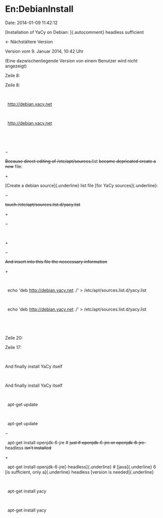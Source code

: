 En:DebianInstall
================

Date: 2014-01-09 11:42:12

[Installation of YaCy on Debian: ]{.autocomment} headless sufficient

← Nächstältere Version

Version vom 9. Januar 2014, 10:42 Uhr

(Eine dazwischenliegende Version von einem Benutzer wird nicht
angezeigt)

Zeile 8:

Zeile 8:

 

<div>

  http://debian.yacy.net

</div>

 

<div>

  http://debian.yacy.net

</div>

 

 

−

<div>

~~Because direct editing of /etc/apt/sources.~~list ~~became depricated
create a new~~ file:

</div>

\+

<div>

[Create a debian source]{.underline} list file [for YaCy
sources]{.underline}:

</div>

−

<div>

~~touch /etc/apt/sources.list.d/yacy.list~~

</div>

\+

<div>

</div>

−

<div>

 

</div>

\+

<div>

</div>

−

<div>

~~And insert into this file the neccessary information~~

</div>

\+

<div>

</div>

 

<div>

  echo \'deb http://debian.yacy.net ./\' \>
/etc/apt/sources.list.d/yacy.list  

</div>

 

<div>

  echo \'deb http://debian.yacy.net ./\' \>
/etc/apt/sources.list.d/yacy.list  

</div>

 

 

Zeile 20:

Zeile 17:

 

<div>

And finally install YaCy itself

</div>

 

<div>

And finally install YaCy itself

</div>

 

<div>

  apt-get update

</div>

 

<div>

  apt-get update

</div>

−

<div>

  apt-get install openjdk-6-jre \# ~~just if openjdk-~~6~~-jre or
openjdk-6-jre-~~headless ~~isn\'t installed~~

</div>

\+

<div>

  apt-get install openjdk-6-jre[-headless]{.underline} \#
[java]{.underline} 6 [is sufficient, only a]{.underline} headless
[version is needed]{.underline}

</div>

 

<div>

  apt-get install yacy

</div>

 

<div>

  apt-get install yacy

</div>

 

 
